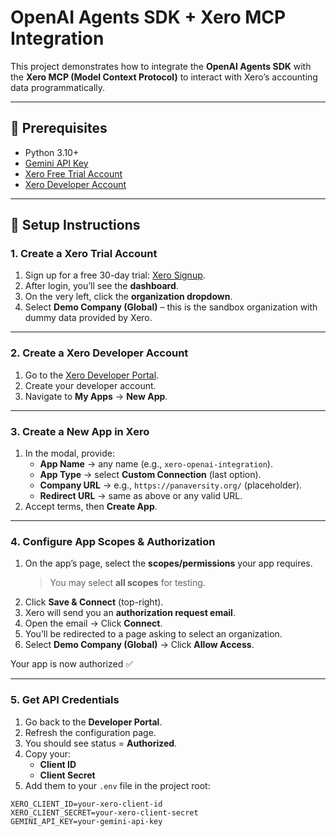 # OpenAI Agents SDK + Xero MCP Integration

This project demonstrates how to integrate the **OpenAI Agents SDK** with the **Xero MCP (Model Context Protocol)** to interact with Xero’s accounting data programmatically.

---

## 🚀 Prerequisites

- Python 3.10+
- [Gemini API Key](https://aistudio.google.com/apikey/)
- [Xero Free Trial Account](https://www.xero.com/signup/)
- [Xero Developer Account](https://developer.xero.com/)

---

## 📝 Setup Instructions

### 1. Create a Xero Trial Account
1. Sign up for a free 30-day trial: [Xero Signup](https://www.xero.com/signup/).  
2. After login, you’ll see the **dashboard**.  
3. On the very left, click the **organization dropdown**.  
4. Select **Demo Company (Global)** – this is the sandbox organization with dummy data provided by Xero.

---

### 2. Create a Xero Developer Account
1. Go to the [Xero Developer Portal](https://developer.xero.com/).  
2. Create your developer account.  
3. Navigate to **My Apps** → **New App**.  

---

### 3. Create a New App in Xero
1. In the modal, provide:
   - **App Name** → any name (e.g., `xero-openai-integration`).  
   - **App Type** → select **Custom Connection** (last option).  
   - **Company URL** → e.g., `https://panaversity.org/` (placeholder).  
   - **Redirect URL** → same as above or any valid URL.  
2. Accept terms, then **Create App**.

---

### 4. Configure App Scopes & Authorization
1. On the app’s page, select the **scopes/permissions** your app requires.  
   > You may select **all scopes** for testing.  
2. Click **Save & Connect** (top-right).  
3. Xero will send you an **authorization request email**.  
4. Open the email → Click **Connect**.  
5. You’ll be redirected to a page asking to select an organization.  
6. Select **Demo Company (Global)** → Click **Allow Access**.  

Your app is now authorized ✅

---

### 5. Get API Credentials
1. Go back to the **Developer Portal**.  
2. Refresh the configuration page.  
3. You should see status = **Authorized**.  
4. Copy your:
   - **Client ID**  
   - **Client Secret**  
5. Add them to your `.env` file in the project root:

```env
XERO_CLIENT_ID=your-xero-client-id
XERO_CLIENT_SECRET=your-xero-client-secret
GEMINI_API_KEY=your-gemini-api-key
